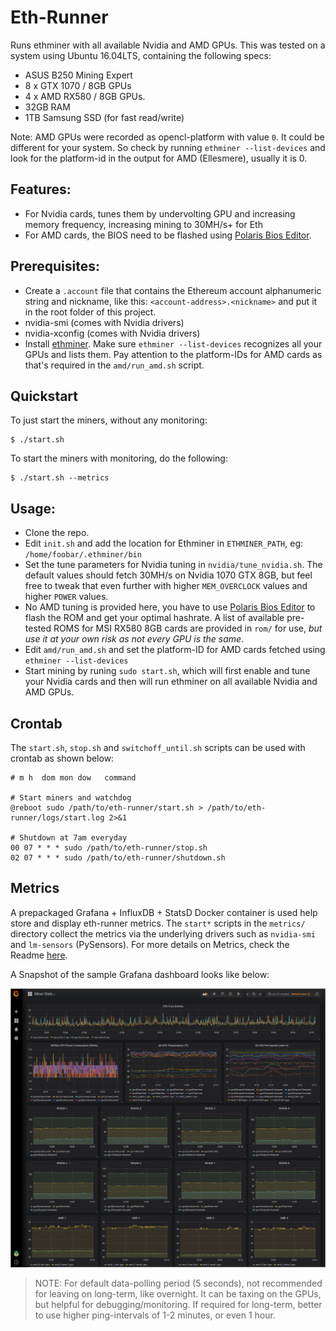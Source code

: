# Eth-Runner

Runs ethminer with all available Nvidia and AMD GPUs. This was tested on a system using Ubuntu 16.04LTS, containing the following specs:
- ASUS B250 Mining Expert
- 8 x GTX 1070 / 8GB GPUs
- 4 x AMD RX580 / 8GB GPUs.
- 32GB RAM
- 1TB Samsung SSD (for fast read/write)

Note: AMD GPUs were recorded as opencl-platform with value `0`. It could be different for your system. So check by running `ethminer --list-devices` and look for the platform-id in the output for AMD (Ellesmere), usually it is 0.

## Features:
- For Nvidia cards, tunes them by undervolting GPU and increasing memory frequency, increasing mining to 30MH/s+ for Eth
- For AMD cards, the BIOS need to be flashed using [Polaris Bios Editor](https://github.com/jaschaknack/PolarisBiosEditor).

## Prerequisites:
- Create a `.account` file that contains the Ethereum account alphanumeric string and nickname, like this: `<account-address>.<nickname>` and put it in the root folder of this project.
- nvidia-smi (comes with Nvidia drivers)
- nvidia-xconfig (comes with Nvidia drivers)
- Install [ethminer](https://github.com/ethereum-mining/ethminer). Make sure `ethminer --list-devices` recognizes all your GPUs and lists them. Pay attention to the platform-IDs for AMD cards as that's required in the `amd/run_amd.sh` script.

## Quickstart
To just start the miners, without any monitoring:
```
$ ./start.sh
```
To start the miners with monitoring, do the following:
```
$ ./start.sh --metrics
```

## Usage:
- Clone the repo.
- Edit `init.sh` and add the location for Ethminer in `ETHMINER_PATH`, eg: `/home/foobar/.ethminer/bin`
- Set the tune parameters for Nvidia tuning in `nvidia/tune_nvidia.sh`. The default values should fetch 30MH/s on Nvidia 1070 GTX 8GB, but feel free to tweak that even further with higher `MEM_OVERCLOCK` values and higher `POWER` values.
- No AMD tuning is provided here, you have to use [Polaris Bios Editor](https://github.com/jaschaknack/PolarisBiosEditor) to flash the ROM and get your optimal hashrate. A list of available pre-tested ROMS for MSI RX580 8GB cards are provided in `rom/` for use, *but use it at your own risk as not every GPU is the same*.
- Edit `amd/run_amd.sh` and set the platform-ID for AMD cards fetched using `ethminer --list-devices`
- Start mining by runing `sudo start.sh`, which will first enable and tune your Nvidia cards and then will run ethminer on all available Nvidia and AMD GPUs.

## Crontab
The `start.sh`, `stop.sh` and `switchoff_until.sh` scripts can be used with crontab as shown below:
```
# m h  dom mon dow   command

# Start miners and watchdog
@reboot sudo /path/to/eth-runner/start.sh > /path/to/eth-runner/logs/start.log 2>&1

# Shutdown at 7am everyday
00 07 * * * sudo /path/to/eth-runner/stop.sh
02 07 * * * sudo /path/to/eth-runner/shutdown.sh
```

## Metrics

A prepackaged Grafana + InfluxDB + StatsD Docker container is used help store and display eth-runner metrics. The `start*` scripts in the `metrics/` directory collect the metrics via the underlying drivers such as `nvidia-smi` and `lm-sensors` (PySensors). For more details on Metrics, check the Readme [here](metrics/README.md).

A Snapshot of the sample Grafana dashboard looks like below:

![Grafana Miner Stats](/img/grafana_metrics.png)

> NOTE: For default data-polling period (5 seconds), not recommended for leaving on long-term, like overnight. It can be taxing on the GPUs, but helpful for debugging/monitoring. If required for long-term, better to use higher ping-intervals of 1-2 minutes, or even 1 hour.


